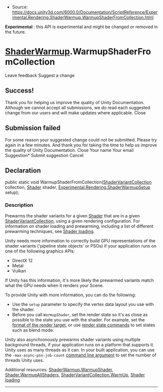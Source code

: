 * Source: https://docs.unity3d.com/6000.0/Documentation/ScriptReference/Experimental.Rendering.ShaderWarmup.WarmupShaderFromCollection.html

**Experimental** : this API is experimental and might be changed or removed in the future.
#  [ShaderWarmup](https://docs.unity3d.com/6000.0/Documentation/ScriptReference/Experimental.Rendering.ShaderWarmup.html).WarmupShaderFromCollection
Leave feedback
Suggest a change
## Success!
Thank you for helping us improve the quality of Unity Documentation. Although we cannot accept all submissions, we do read each suggested change from our users and will make updates where applicable.
Close
## Submission failed
For some reason your suggested change could not be submitted. Please <a>try again</a> in a few minutes. And thank you for taking the time to help us improve the quality of Unity Documentation.
Close
Your name Your email Suggestion* Submit suggestion
Cancel
## Declaration
public static void WarmupShaderFromCollection([ShaderVariantCollection](https://docs.unity3d.com/6000.0/Documentation/ScriptReference/ShaderVariantCollection.html) collection, [Shader](https://docs.unity3d.com/6000.0/Documentation/ScriptReference/Shader.html) shader, [Experimental.Rendering.ShaderWarmupSetup](https://docs.unity3d.com/6000.0/Documentation/ScriptReference/Experimental.Rendering.ShaderWarmupSetup.html) setup); 
### Description
Prewarms the shader variants for a given [Shader](https://docs.unity3d.com/6000.0/Documentation/ScriptReference/Shader.html) that are in a given [ShaderVariantCollection](https://docs.unity3d.com/6000.0/Documentation/ScriptReference/ShaderVariantCollection.html), using a given rendering configuration.
For information on shader loading and prewarming, including a list of different prewarming techniques, see [Shader loading](https://docs.unity3d.com/6000.0/Documentation/Manual/shader-loading.html).  
  
Unity needs more information to correctly build GPU representations of the shader variants ('pipeline state objects' or PSOs) if your application runs on one of the following graphics APIs: 
  * DirectX 12
  * Metal
  * Vulkan


If Unity has this information, it's more likely the prewarmed variants match what the GPU needs when it renders your Scene.  
  
To provide Unity with more information, you can do the following: 
  * Use the `setup` parameter to specify the vertex data layout you use with the shader.
  * Before you call `WarmupShader`, set the render state so it's as close as possible to the state you use with the shader. For example, set the [format of the render target](https://docs.unity3d.com/6000.0/Documentation/ScriptReference/RenderTextureFormat.html), or use [render state commands](https://docs.unity3d.com/6000.0/Documentation/Manual/shader-shaderlab-commands.html) to set states such as blend mode.


Unity also asynchronously prewarms shader variants using multiple background threads, if your application runs on a platform that supports it. Unity uses as many threads as it can. In your built application, you can use the `-max-async-pso-job-count` [command line argument](https://docs.unity3d.com/6000.0/Documentation/Manual/PlayerCommandLineArguments.html) to set the number of threads Unity uses.  
  
Additional resources: [ShaderWarmup.WarmupShader](https://docs.unity3d.com/6000.0/Documentation/ScriptReference/Experimental.Rendering.ShaderWarmup.WarmupShader.html), [Shader.WarmupAllShaders](https://docs.unity3d.com/6000.0/Documentation/ScriptReference/Shader.WarmupAllShaders.html), [ShaderVariantCollection.WarmUp](https://docs.unity3d.com/6000.0/Documentation/ScriptReference/ShaderVariantCollection.WarmUp.html), [Shader loading](https://docs.unity3d.com/6000.0/Documentation/Manual/shader-loading.html)
* * *
